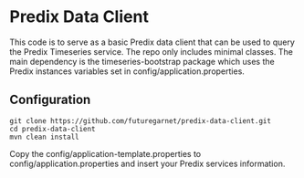 # Predix Data Client
This code is to serve as a basic Predix data client that can be used to query the Predix Timeseries service. The repo only includes minimal classes. The main dependency is the timeseries-bootstrap package which uses the Predix instances variables set in config/application.properties.

## Configuration
```
git clone https://github.com/futuregarnet/predix-data-client.git
cd predix-data-client
mvn clean install
```

Copy the config/application-template.properties to config/application.properties and insert your Predix services information.
